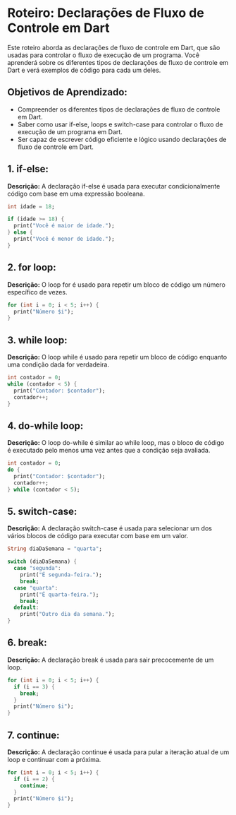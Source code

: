 # Roteiro: Declarações de Fluxo de Controle em Dart

Este roteiro aborda as declarações de fluxo de controle em Dart, que são usadas para controlar o fluxo de execução de um programa. Você aprenderá sobre os diferentes tipos de declarações de fluxo de controle em Dart e verá exemplos de código para cada um deles.

## Objetivos de Aprendizado:

- Compreender os diferentes tipos de declarações de fluxo de controle em Dart.
- Saber como usar if-else, loops e switch-case para controlar o fluxo de execução de um programa em Dart.
- Ser capaz de escrever código eficiente e lógico usando declarações de fluxo de controle em Dart.

## 1. if-else:

**Descrição:** A declaração if-else é usada para executar condicionalmente código com base em uma expressão booleana.

```dart
int idade = 18;

if (idade >= 18) {
  print("Você é maior de idade.");
} else {
  print("Você é menor de idade.");
}
```

## 2. for loop:

**Descrição:** O loop for é usado para repetir um bloco de código um número específico de vezes.

```dart
for (int i = 0; i < 5; i++) {
  print("Número $i");
}
```

## 3. while loop:

**Descrição:** O loop while é usado para repetir um bloco de código enquanto uma condição dada for verdadeira.

```dart
int contador = 0;
while (contador < 5) {
  print("Contador: $contador");
  contador++;
}
```

## 4. do-while loop:

**Descrição:** O loop do-while é similar ao while loop, mas o bloco de código é executado pelo menos uma vez antes que a condição seja avaliada.

```dart
int contador = 0;
do {
  print("Contador: $contador");
  contador++;
} while (contador < 5);
```

## 5. switch-case:

**Descrição:** A declaração switch-case é usada para selecionar um dos vários blocos de código para executar com base em um valor.

```dart
String diaDaSemana = "quarta";

switch (diaDaSemana) {
  case "segunda":
    print("É segunda-feira.");
    break;
  case "quarta":
    print("É quarta-feira.");
    break;
  default:
    print("Outro dia da semana.");
}
```

## 6. break:

**Descrição:** A declaração break é usada para sair precocemente de um loop.

```dart
for (int i = 0; i < 5; i++) {
  if (i == 3) {
    break;
  }
  print("Número $i");
}
```

## 7. continue:

**Descrição:** A declaração continue é usada para pular a iteração atual de um loop e continuar com a próxima.

```dart
for (int i = 0; i < 5; i++) {
  if (i == 2) {
    continue;
  }
  print("Número $i");
}
```
